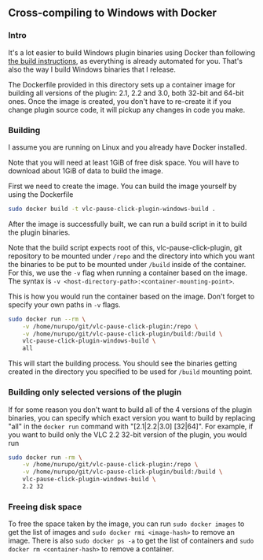 ## Cross-compiling to Windows with Docker

### Intro

It's a lot easier to build Windows plugin binaries using Docker than following [the build instructions](../BUILD.md), as everything is already automated for you.
That's also the way I build Windows binaries that I release.

The Dockerfile provided in this directory sets up a container image for building all versions of the plugin: 2.1, 2.2 and 3.0, both 32-bit and 64-bit ones.
Once the image is created, you don't have to re-create it if you change plugin source code, it will pickup any changes in code you make.

### Building

I assume you are running on Linux and you already have Docker installed.

Note that you will need at least 1GiB of free disk space.
You will have to download about 1GiB of data to build the image.

First we need to create the image.
You can build the image yourself by using the Dockerfile

```bash
sudo docker build -t vlc-pause-click-plugin-windows-build .
```

After the image is successfully built, we can run a build script in it to build the plugin binaries.

Note that the build script expects root of this, vlc-pause-click-plugin, git repository to be mounted under `/repo` and the directory into which you want the binaries to be put to be mounted under `/build` inside of the container.
For this, we use the `-v` flag when running a container based on the image.
The syntax is `-v <host-directory-path>:<container-mounting-point>`.

This is how you would run the container based on the image.
Don't forget to specify your own paths in `-v` flags.

```bash
sudo docker run --rm \
    -v /home/nurupo/git/vlc-pause-click-plugin:/repo \
    -v /home/nurupo/git/vlc-pause-click-plugin/build:/build \
    vlc-pause-click-plugin-windows-build \
    all
```

This will start the building process.
You should see the binaries getting created in the directory you specified to be used for `/build` mounting point.

### Building only selected versions of the plugin

If for some reason you don't want to build all of the 4 versions of the plugin binaries, you can specify which exact version you want to build by replacing "all" in the `docker run` command with "[2.1|2.2|3.0] [32|64]".
For example, if you want to build only the VLC 2.2 32-bit version of the plugin, you would run

```bash
sudo docker run -rm \
    -v /home/nurupo/git/vlc-pause-click-plugin:/repo \
    -v /home/nurupo/git/vlc-pause-click-plugin/build:/build \
    vlc-pause-click-plugin-windows-build \
    2.2 32
```

### Freeing disk space

To free the space taken by the image, you can run `sudo docker images` to get the list of images and `sudo docker rmi <image-hash>` to remove an image.
There is also `sudo docker ps -a` to get the list of containers and `sudo docker rm <container-hash>` to remove a container.
